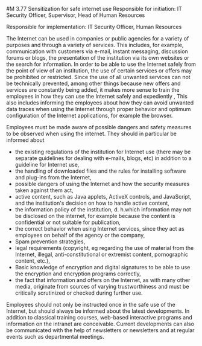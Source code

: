 #M 3.77 Sensitization for safe internet use
Responsible for initiation: IT Security Officer, Supervisor, Head of Human Resources

Responsible for implementation: IT Security Officer, Human Resources

The Internet can be used in companies or public agencies for a variety of purposes and through a variety of services. This includes, for example, communication with customers via e-mail, instant messaging, discussion forums or blogs, the presentation of the institution via its own websites or the search for information. In order to be able to use the Internet safely from the point of view of an institution, the use of certain services or offers may be prohibited or restricted. Since the use of all unwanted services can not be technically prevented, among other things because new offers and services are constantly being added, it makes more sense to train the employees in how they can use the Internet safely and expediently , This also includes informing the employees about how they can avoid unwanted data traces when using the Internet through proper behavior and optimum configuration of the Internet applications, for example the browser.

Employees must be made aware of possible dangers and safety measures to be observed when using the internet. They should in particular be informed about

* the existing regulations of the institution for Internet use (there may be separate guidelines for dealing with e-mails, blogs, etc) in addition to a guideline for Internet use,
* the handling of downloaded files and the rules for installing software and plug-ins from the Internet,
* possible dangers of using the Internet and how the security measures taken against them act,
* active content, such as Java applets, ActiveX controls, and JavaScript, and the institution's decision on how to handle active content,
* the information policy of the institution, d. h.which information may not be disclosed on the internet, for example because the content is confidential or not suitable for publication,
* the correct behavior when using Internet services, since they act as employees on behalf of the agency or the company,
* Spam prevention strategies,
* legal requirements (copyright, eg regarding the use of material from the Internet, illegal, anti-constitutional or extremist content, pornographic content, etc.),
* Basic knowledge of encryption and digital signatures to be able to use the encryption and encryption programs correctly,
* the fact that information and offers on the Internet, as with many other media, originate from sources of varying trustworthiness and must be critically scrutinized or checked during further use.


Employees should not only be instructed once in the safe use of the Internet, but should always be informed about the latest developments. In addition to classical training courses, web-based interactive programs and information on the intranet are conceivable. Current developments can also be communicated with the help of newsletters or newsletters and at regular events such as departmental meetings.



